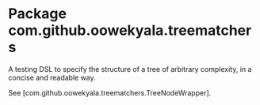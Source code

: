 
# Package com.github.oowekyala.treematchers

A testing DSL to specify the structure of a tree of arbitrary complexity,
in a concise and readable way.

See [com.github.oowekyala.treematchers.TreeNodeWrapper].



